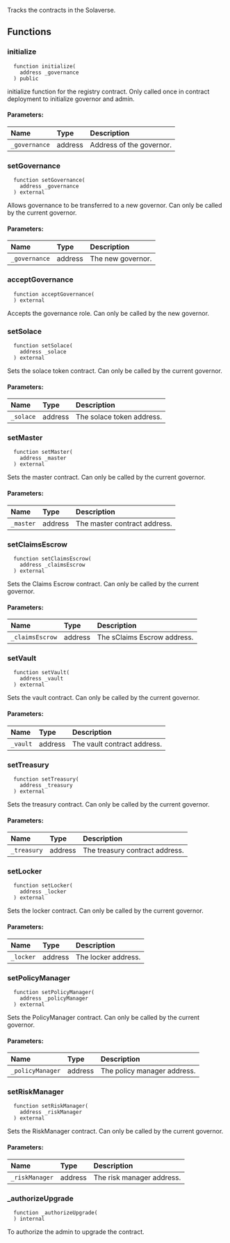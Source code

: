 Tracks the contracts in the Solaverse.


## Functions
### initialize
```solidity
  function initialize(
    address _governance
  ) public
```
initialize function for the registry contract.
Only called once in contract deployment to initialize governor and admin. 


#### Parameters:
| Name | Type | Description                                                          |
| :--- | :--- | :------------------------------------------------------------------- |
|`_governance` | address | Address of the governor.

### setGovernance
```solidity
  function setGovernance(
    address _governance
  ) external
```
Allows governance to be transferred to a new governor.
Can only be called by the current governor.


#### Parameters:
| Name | Type | Description                                                          |
| :--- | :--- | :------------------------------------------------------------------- |
|`_governance` | address | The new governor.

### acceptGovernance
```solidity
  function acceptGovernance(
  ) external
```
Accepts the governance role.
Can only be called by the new governor.



### setSolace
```solidity
  function setSolace(
    address _solace
  ) external
```
Sets the solace token contract.
Can only be called by the current governor.


#### Parameters:
| Name | Type | Description                                                          |
| :--- | :--- | :------------------------------------------------------------------- |
|`_solace` | address | The solace token address.

### setMaster
```solidity
  function setMaster(
    address _master
  ) external
```
Sets the master contract.
Can only be called by the current governor.


#### Parameters:
| Name | Type | Description                                                          |
| :--- | :--- | :------------------------------------------------------------------- |
|`_master` | address | The master contract address.

### setClaimsEscrow
```solidity
  function setClaimsEscrow(
    address _claimsEscrow
  ) external
```
Sets the Claims Escrow contract.
Can only be called by the current governor.


#### Parameters:
| Name | Type | Description                                                          |
| :--- | :--- | :------------------------------------------------------------------- |
|`_claimsEscrow` | address | The sClaims Escrow address.

### setVault
```solidity
  function setVault(
    address _vault
  ) external
```
Sets the vault contract.
Can only be called by the current governor.


#### Parameters:
| Name | Type | Description                                                          |
| :--- | :--- | :------------------------------------------------------------------- |
|`_vault` | address | The vault contract address.

### setTreasury
```solidity
  function setTreasury(
    address _treasury
  ) external
```
Sets the treasury contract.
Can only be called by the current governor.


#### Parameters:
| Name | Type | Description                                                          |
| :--- | :--- | :------------------------------------------------------------------- |
|`_treasury` | address | The treasury contract address.

### setLocker
```solidity
  function setLocker(
    address _locker
  ) external
```
Sets the locker contract.
Can only be called by the current governor.


#### Parameters:
| Name | Type | Description                                                          |
| :--- | :--- | :------------------------------------------------------------------- |
|`_locker` | address | The locker address.

### setPolicyManager
```solidity
  function setPolicyManager(
    address _policyManager
  ) external
```
Sets the PolicyManager contract.
Can only be called by the current governor.


#### Parameters:
| Name | Type | Description                                                          |
| :--- | :--- | :------------------------------------------------------------------- |
|`_policyManager` | address | The policy manager address.

### setRiskManager
```solidity
  function setRiskManager(
    address _riskManager
  ) external
```
Sets the RiskManager contract.
Can only be called by the current governor.


#### Parameters:
| Name | Type | Description                                                          |
| :--- | :--- | :------------------------------------------------------------------- |
|`_riskManager` | address | The risk manager address.

### _authorizeUpgrade
```solidity
  function _authorizeUpgrade(
  ) internal
```
To authorize the admin to upgrade the contract.



